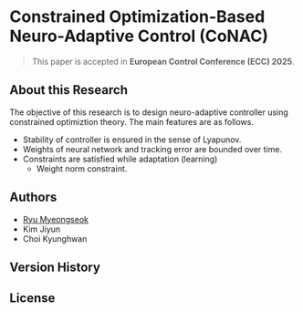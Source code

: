 # Constrained Optimization-Based Neuro-Adaptive Control (CoNAC)

> This paper is accepted in __European Control Conference (ECC) 2025__. 

## About this Research

The objective of this research is to design neuro-adaptive controller using constrained optimiztion theory. 
The main features are as follows.

- Stability of controller is ensured in the sense of Lyapunov.
- Weights of neural network and tracking error are bounded over time.
- Constraints are satisfied while adaptation (learning)
    - Weight norm constraint.

## Authors

- [Ryu Myeongseok](https://gitlab.com/DDingR)
- Kim Jiyun
- Choi Kyunghwan

## Version History

## License


